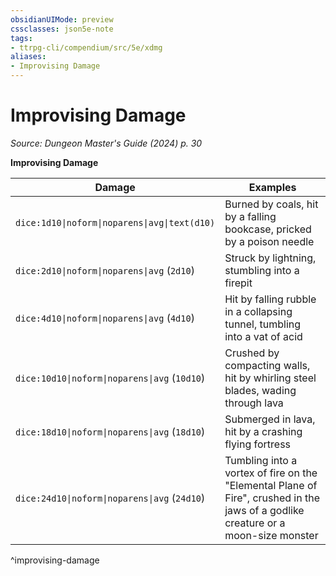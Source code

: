 ```yaml
---
obsidianUIMode: preview
cssclasses: json5e-note
tags:
- ttrpg-cli/compendium/src/5e/xdmg
aliases:
- Improvising Damage
---
```

# Improvising Damage
*Source: Dungeon Master's Guide (2024) p. 30* 

**Improvising Damage**

| Damage | Examples |
|--------|----------|
| `dice:1d10\|noform\|noparens\|avg\|text(d10)` | Burned by coals, hit by a falling bookcase, pricked by a poison needle |
| `dice:2d10\|noform\|noparens\|avg` (`2d10`) | Struck by lightning, stumbling into a firepit |
| `dice:4d10\|noform\|noparens\|avg` (`4d10`) | Hit by falling rubble in a collapsing tunnel, tumbling into a vat of acid |
| `dice:10d10\|noform\|noparens\|avg` (`10d10`) | Crushed by compacting walls, hit by whirling steel blades, wading through lava |
| `dice:18d10\|noform\|noparens\|avg` (`18d10`) | Submerged in lava, hit by a crashing flying fortress |
| `dice:24d10\|noform\|noparens\|avg` (`24d10`) | Tumbling into a vortex of fire on the "Elemental Plane of Fire", crushed in the jaws of a godlike creature or a moon-size monster |
^improvising-damage